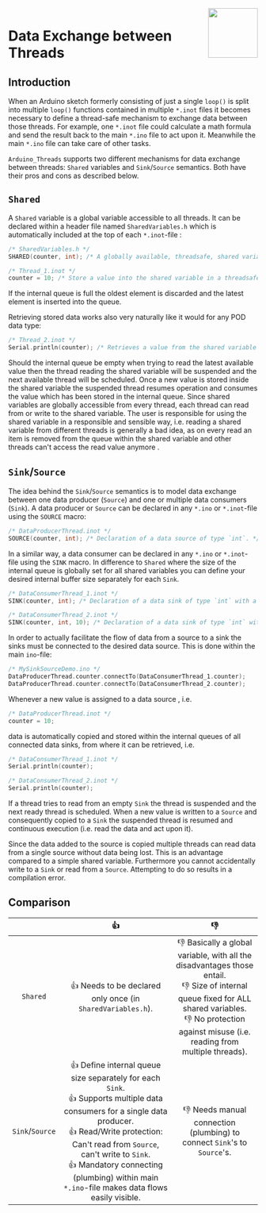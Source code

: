 <img src="https://content.arduino.cc/website/Arduino_logo_teal.svg" height="100" align="right"/>

Data Exchange between Threads
=============================
## Introduction
When an Arduino sketch formerly consisting of just a single `loop()` is split into multiple `loop()` functions contained in multiple `*.inot` files it becomes necessary to define a thread-safe mechanism to exchange data between those threads. For example, one `*.inot` file could calculate a math formula and send the result back to the main `*.ino` file to act upon it. Meanwhile the main `*.ino` file can take care of other tasks.

 `Arduino_Threads` supports two different mechanisms for data exchange between threads: `Shared` variables and `Sink`/`Source` semantics. Both have their pros and cons as described below.

## `Shared`
A `Shared` variable is a global variable accessible to all threads. It can be declared within a header file named `SharedVariables.h` which is automatically included at the top of each `*.inot`-file :
```C++
/* SharedVariables.h */
SHARED(counter, int); /* A globally available, threadsafe, shared variable of type 'int'. */
```
 

```C++
/* Thread_1.inot */
counter = 10; /* Store a value into the shared variable in a threadsafe manner. */
```
If the internal queue is full the oldest element is discarded and the latest element is inserted into the queue.

Retrieving stored data works also very naturally like it would for any POD data type:
```C++
/* Thread_2.inot */
Serial.println(counter); /* Retrieves a value from the shared variable in a threadsafe manner. */
```

Should the internal queue be empty when trying to read the latest available value then the thread reading the shared variable will be suspended and the next available thread will be scheduled. Once a new value is stored inside the shared variable the suspended thread resumes operation and consumes the value which has been stored in the internal queue.
Since shared variables are globally accessible from every thread, each thread can read from or write to the shared variable. The user is responsible for using the shared variable in a responsible and sensible way, i.e. reading a shared variable from different threads is generally a bad idea, as on every read an item is removed from the queue within the shared variable and other threads can't access the read value anymore .

## `Sink`/`Source`
The idea behind the `Sink`/`Source` semantics is to model data exchange between one data producer (`Source`) and one or multiple data consumers (`Sink`). A data producer or `Source` can be declared in any `*.ino` or `*.inot`-file using the `SOURCE` macro:
```C++
/* DataProducerThread.inot */
SOURCE(counter, int); /* Declaration of a data source of type `int`. */
```
In a similar way, a data consumer can be declared in any `*.ino` or `*.inot`-file using the `SINK` macro. In difference to `Shared` where the size of the internal queue is globally set for all shared variables you can define your desired internal buffer size separately for each `Sink`.
```C++
/* DataConsumerThread_1.inot */
SINK(counter, int); /* Declaration of a data sink of type `int` with a internal queue size of '1'. */
```
```C++
/* DataConsumerThread_2.inot */
SINK(counter, int, 10); /* Declaration of a data sink of type `int` with a internal queue size of '10'. */
```
In order to actually facilitate the flow of data from a source to a sink the sinks must be connected to the desired data source. This is done within the main `ino`-file:
```C++
/* MySinkSourceDemo.ino */
DataProducerThread.counter.connectTo(DataConsumerThread_1.counter);
DataProducerThread.counter.connectTo(DataConsumerThread_2.counter);
```
Whenever a new value is assigned to a data source , i.e.
```C++
/* DataProducerThread.inot */
counter = 10;
```
data is automatically copied and stored within the internal queues of all connected data sinks, from where it can be retrieved, i.e.
```C++
/* DataConsumerThread_1.inot */
Serial.println(counter);
```
```C++
/* DataConsumerThread_2.inot */
Serial.println(counter);
```
If a thread tries to read from an empty `Sink` the thread is suspended and the next ready thread is scheduled. When a new value is written to a `Source` and consequently copied to a `Sink` the suspended thread is resumed and continuous execution (i.e. read the data and act upon it).

Since the data added to the source is copied multiple threads can read data from a single source without data being lost. This is an advantage compared to a simple shared variable. Furthermore you cannot accidentally write to a `Sink` or read from a `Source`. Attempting to do so results in a compilation error.

## Comparison
|  | :+1: | :-1: |
|:---:|:---:|:---:|
| `Shared` | :+1: Needs to be declared only once (in `SharedVariables.h`). | :-1: Basically a global variable, with all the disadvantages those entail.<br/> :-1: Size of internal queue fixed for ALL shared variables.<br/> :-1: No protection against misuse (i.e. reading from multiple threads).<br/> |
| `Sink`/`Source` | :+1: Define internal queue size separately for each `Sink`.<br/> :+1: Supports multiple data consumers for a single data producer.<br/> :+1: Read/Write protection: Can't read from `Source`, can't write to `Sink`.<br/> :+1: Mandatory connecting (plumbing) within main `*.ino`-file makes data flows easily visible.<br/> | :-1: Needs manual connection (plumbing) to connect `Sink`'s to `Source`'s. |

